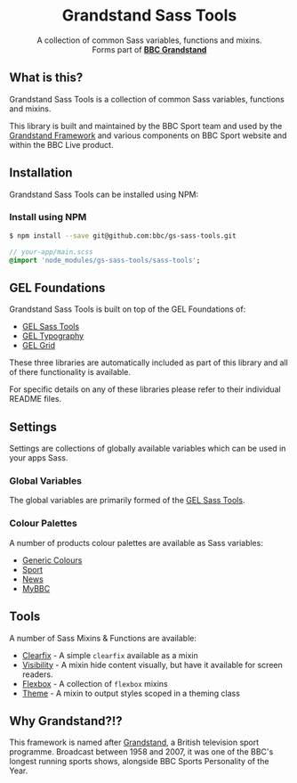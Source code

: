 <h1 align="center">Grandstand Sass Tools</h1>
<p align="center">
    A collection of common Sass variables, functions and mixins.<br />
    Forms part of <a href="https://github.com/bbc/bbc-grandstand" target="_blank"><b>BBC Grandstand</b></a>
</p>

## What is this?

Grandstand Sass Tools is a collection of common Sass variables, functions and mixins.

This library is built and maintained by the BBC Sport team and used by the [Grandstand Framework](https://github.com/bbc/bbc-grandstand) and various components on BBC Sport website and within the BBC Live product.

## Installation

Grandstand Sass Tools can be installed using NPM:

### Install using NPM

```bash
$ npm install --save git@github.com:bbc/gs-sass-tools.git
```

```sass
// your-app/main.scss
@import 'node_modules/gs-sass-tools/sass-tools';
```

## GEL Foundations

Grandstand Sass Tools is built on top of the GEL Foundations of:

- [GEL Sass Tools](https://github.com/bbc/gel-sass-tools)
- [GEL Typography](https://github.com/bbc/gel-typography)
- [GEL Grid](https://github.com/bbc/gel-grid)

These three libraries are automatically included as part of this library and all of there functionality is available.

For specific details on any of these libraries please refer to their individual README files.

## Settings

Settings are collections of globally available variables which can be used in your apps Sass.

### Global Variables
The global variables are primarily formed of the [GEL Sass Tools](https://github.com/bbc/gel-sass-tools).

### Colour Palettes
A number of products colour palettes are available as Sass variables:

- [Generic Colours](https://github.com/bbc/gs-sass-tools/blob/master/settings/_generic-colours.scss)
- [Sport](https://github.com/bbc/gs-sass-tools/blob/master/settings/_sport-colours.scss)
- [News](https://github.com/bbc/gs-sass-tools/blob/master/settings/_news-colours.scss)
- [MyBBC](https://github.com/bbc/gs-sass-tools/blob/master/settings/_mybbc-colours.scss)

## Tools

A number of Sass Mixins & Functions are available:

- [Clearfix](https://github.com/bbc/gs-sass-tools/blob/master/tools/_clearfix.scss) - A simple `clearfix` available as a mixin
- [Visibility](https://github.com/bbc/gs-sass-tools/blob/master/tools/_visability.scss) - A mixin hide content visually, but have it available for screen readers.
- [Flexbox](https://github.com/bbc/gs-sass-tools/blob/master/tools/_flexbox.scss) - A collection of `flexbox` mixins
- [Theme](https://github.com/bbc/gs-sass-tools/blob/master/tools/_theme.scss) - A mixin to output styles scoped in a theming class

## Why Grandstand?!?

This framework is named after [Grandstand](https://www.youtube.com/watch?v=HLHMxFGqhIs), a British television sport programme. Broadcast between 1958 and 2007, it was one of the BBC's longest running sports shows, alongside BBC Sports Personality of the Year.
